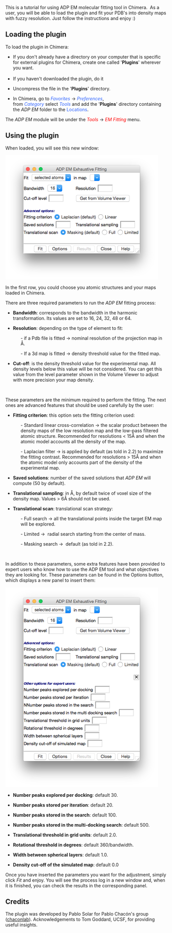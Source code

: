 This is a tutorial for using ADP EM molecular fitting tool in Chimera.  As a user, you will be able to load the plugin and fit your PDB's into density maps with fuzzy resolution. Just follow the instructions and enjoy :) 
<h2>Loading the plugin</h2>
<p>To load the plugin in Chimera:</p>
<ul>
<li>If you don't already have a directory on your computer that is specific for external plugins for Chimera, create one called '<strong>Plugins</strong>' wherever you want.
<div class="li"> </div>
</li>
<li>
<div class="li">If you haven't downloaded the plugin, do it </div>
</li>
</ul>
<ul>
<li>
<div class="li">Uncompress the file in the '<strong>Plugins</strong>' directory.</div>
</li>
</ul>
<ul>
<li>In Chimera, go to <span style="color: #3366ff;"><em>Favorites</em> </span>→ <em><span style="color: #3366ff;">Preferences</span></em>, from <em><span style="color: #3366ff;">Category</span> </em>select <span style="color: #3366ff;"><em>Tools</em> </span>and add the '<strong>Plugins</strong>' directory containing the <em>ADP EM</em> folder to the <span style="color: #3366ff;">Locations</span>.</li>
</ul>
<p>The <em>ADP EM</em> module will be under the <span style="color: #ff0000;"><em>Tools</em> </span>→ <span style="color: #ff0000;"><em>EM Fitting</em></span> menu.</p>
<h2>Using the plugin</h2>
<p>When loaded, you will see this new window:</p>

<p><img src="assets/Captura-de-pantalla-2017-05-15-a-las-19-03-40.png"  border="0" /></p>
<p>In the first row, you could choose you atomic structures and your maps loaded in Chimera. </p>
<p>There are three required parameters to run the <em>ADP EM</em> fitting process:</p>
<ul>
<li><strong>Bandwidth</strong>: corresponds to the bandwidth in the harmonic transformation. Its values are set to 16, 24, 32, 48 or 64. </li>
</ul>
<ul>
<li><strong>Resolution</strong>: depending on the type of element to fit:</li>
</ul>
<ul>
<ol>- if a Pdb file is fitted → nominal resolution of the projection map in Å.</ol>
</ul>
<ul>
<ol>- If a 3d map is fitted → density threshold value for the fitted map.</ol>
</ul>
<ul>
<li><strong>Cut-off</strong>: is the density threshold value for the experimental map. All density levels below this value will be not considered. You can get this value from the level parameter shown in the Volume Viewer to adjust with more precision your map density.</li>
</ul>
<p> </p>
<p>These parameters are the minimum required to perform the fitting. The next ones are advanced features that should be used carefully by the user:</p>
<ul>
<li><strong>Fitting criterion</strong>: this option sets the fitting criterion used:</li>
</ul>
<ul>
<ol>- Standard linear cross-correlation → the scalar product between the density maps of the low resolution map and the low-pass filtered atomic structure. Recommended for resolutions &lt; 15Å and when the atomic model accounts all the density of the map.</ol>
</ul>
<ul>
<ol>- Laplacian filter → is applied by default (as told in 2.2) to maximize the fitting contrast. Recommended for resolutions &gt; 15Å and when the atomic model only accounts part of the density of the experimental map.</ol>
</ul>
<ul>
<li><strong>Saved solutions</strong>: number of the saved solutions that <em>ADP EM </em>will compute (50 by default).</li>
</ul>
<ul>
<li><strong>Translational sampling</strong>: in Å, by default twice of voxel size of the density map. Values &gt; 6Å should not be used.</li>
</ul>
<ul>
<li><strong>Translational scan</strong>: translational scan strategy:</li>
</ul>
<ul>
<ol>- Full search → all the translational points inside the target EM map will be explored.</ol>
</ul>
<ul>
<ol>- Limited →  radial search starting from the center of mass.</ol>
</ul>
<ul>
<ol>- Masking search →  default (as told in 2.2).</ol>
</ul>
<p> </p>
<p>In addition to these parameters, some extra features have been provided to expert users who know how to use the ADP EM tool and what objectives they are looking for. These parameters can be found in the Options button, which displays a new panel to insert them:</p>
<p><img src="assets/Captura-de-pantalla-2017-05-15-a-las-19-30-42.png"  border="0" /></p>
<ul>
<li><strong>Number peaks explored per docking</strong>: default 30.</li>
</ul>
<ul>
<li><strong>Number peaks stored per iteration</strong>: default 20.</li>
</ul>
<ul>
<li><strong>Number peaks stored in the search</strong>: default 100.</li>
</ul>
<ul>
<li><strong>Number peaks stored in the multi-docking search</strong>: default 500.</li>
</ul>
<ul>
<li><strong>Translational threshold in grid units</strong>: default 2.0.</li>
</ul>
<ul>
<li><strong>Rotational threshold in degrees</strong>: default 360/bandwidth.</li>
</ul>
<ul>
<li><strong>Width between spherical layers</strong>: default 1.0.</li>
</ul>
<ul>
<li><strong>Density cut-off of the simulated map</strong>: default 0.0</li>
</ul>
<p>Once you have inserted the parameters you want for the adjustment, simply click <em>Fit</em> and enjoy. You will see the process log in a new window and, when it is finished, you can check the results in the corresponding panel.</p>
<h2>Credits</h2>
<p>The plugin was developed by Pablo Solar for Pablo Chacón's group (<a href="http://chaconlab.org/">chaconlab</a>). Acknowledgements to Tom Goddard, UCSF, for providing useful insights.</p>

